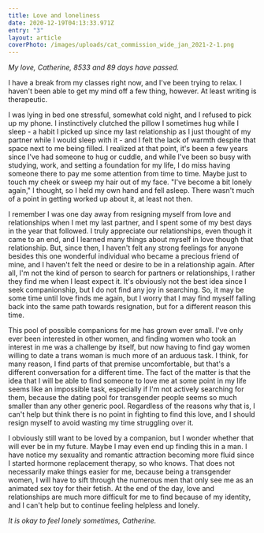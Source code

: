 ```yaml
---
title: Love and loneliness
date: 2020-12-19T04:13:33.971Z
entry: "3"
layout: article
coverPhoto: /images/uploads/cat_commission_wide_jan_2021-2-1.png
---
```

*My love, Catherine, 8533 and 89 days have passed.*

I have a break from my classes right now, and I've been trying to relax. I haven't been able to get my mind off a few thing, however. At least writing is therapeutic.

I was lying in bed one stressful, somewhat cold night, and I refused to pick up my phone. I instinctively clutched the pillow I sometimes hug while I sleep - a habit I picked up since my last relationship as I just thought of my partner while I would sleep with it - and I felt the lack of warmth despite that space next to me being filled. I realized at that point, it's been a few years since I've had someone to hug or cuddle, and while I've been so busy with studying, work, and setting a foundation for my life, I do miss having someone there to pay me some attention from time to time. Maybe just to touch my cheek or sweep my hair out of my face. "I've become a bit lonely again," I thought, so I held my own hand and fell asleep. There wasn't much of a point in getting worked up about it, at least not then.

I remember I was one day away from resigning myself from love and relationships when I met my last partner, and I spent some of my best days in the year that followed. I truly appreciate our relationships, even though it came to an end, and I learned many things about myself in love though that relationship. But, since then, I haven't felt any strong feelings for anyone besides this one wonderful individual who became a precious friend of mine, and I haven't felt the need or desire to be in a relationship again. After all, I'm not the kind of person to search for partners or relationships, I rather they find me when I least expect it. It's obviously not the best idea since I seek companionship, but I do not find any joy in searching. So, it may be some time until love finds me again, but I worry that I may find myself falling back into the same path towards resignation, but for a different reason this time.

This pool of possible companions for me has grown ever small. I've only ever been interested in other women, and finding women who took an interest in me was a challenge by itself, but now having to find gay women willing to date a trans woman is much more of an arduous task. I think, for many reason, I find parts of that premise uncomfortable, but that's a different conversation for a different time. The fact of the matter is that the idea that I will be able to find someone to love me at some point in my life seems like an impossible task, especially if I'm not actively searching for them, because the dating pool for transgender people seems so much smaller than any other generic pool. Regardless of the reasons why that is, I can't help but think there is no point in fighting to find this love, and I should resign myself to avoid wasting my time struggling over it.

I obviously still want to be loved by a companion, but I wonder whether that will ever be in my future. Maybe I may even end up finding this in a man. I have notice my sexuality and romantic attraction becoming more fluid since I started hormone replacement therapy, so who knows. That does not necessarily make things easier for me, because being a transgender women, I will have to sift through the numerous men that only see me as an animated sex toy for their fetish. At the end of the day, love and relationships are much more difficult for me to find because of my identity, and I can't help but to continue feeling helpless and lonely.

*It is okay to feel lonely sometimes, Catherine.*